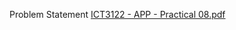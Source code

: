 Problem Statement
[ICT3122 - APP - Practical 08.pdf](https://github.com/user-attachments/files/18842441/ICT3122.-.APP.-.Practical.08.pdf)
